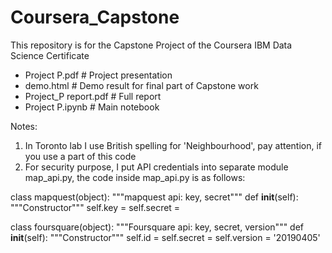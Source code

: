 # Coursera_Capstone
This repository is for the Capstone Project of the Coursera IBM Data Science Certificate

- Project P.pdf            # Project presentation
- demo.html                # Demo result for final part of Capstone work
- Project_P report.pdf     # Full report
- Project P.ipynb          # Main notebook

Notes:
1. In Toronto lab I use British spelling for 'Neighbourhood', pay attention, if you use a part of this code
2. For security purpose, I put API credentials into separate module map_api.py,
the code inside map_api.py is as follows:

class mapquest(object):
    """mapquest api: key, secret"""
    def __init__(self):
        """Constructor"""
        self.key = <key>
        self.secret = <secret>
        
class foursquare(object):
    """Foursquare api: key, secret, version"""
    def __init__(self):
        """Constructor"""
        self.id = <id>
        self.secret = <secret>
        self.version = '20190405'
        
